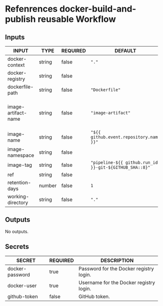 # Refenrences docker-build-and-publish reusable Workflow

## Inputs

<!-- AUTO-DOC-INPUT:START - Do not remove or modify this section -->

| INPUT               | TYPE   | REQUIRED | DEFAULT                                                | DESCRIPTION                                                                                                           |
| ------------------- | ------ | -------- | ------------------------------------------------------ | --------------------------------------------------------------------------------------------------------------------- |
| docker-context      | string | false    | `"."`                                                  | The docker context.                                                                                                   |
| docker-registry     | string | false    |                                                        | Host where the image should be pushed to.                                                                             |
| dockerfile-path     | string | false    | `"Dockerfile"`                                         | Path to the Dockerfile.                                                                                               |
| image-artifact-name | string | false    | `"image-artifact"`                                     | Name of the artifact that contains the Docker image.tar file to push, see https://github.com/actions/upload-artifact. |
| image-name          | string | false    | `"${{ github.event.repository.name }}"`                | Name of Docker image.                                                                                                 |
| image-namespace     | string | false    |                                                        | Namespace of Docker image.                                                                                            |
| image-tag           | string | false    | `"pipeline-${{ github.run_id }}-git-${GITHUB_SHA::8}"` | Tag of Docker image.                                                                                                  |
| ref                 | string | false    |                                                        | Ref name to checkout                                                                                                  |
| retention-days      | number | false    | `1`                                                    | Number of days the image artifact should be stored on GitHub.                                                         |
| working-directory   | string | false    | `"."`                                                  | Working directory for your Docker artifacts. (Default is .)                                                           |

<!-- AUTO-DOC-INPUT:END -->

## Outputs

<!-- AUTO-DOC-OUTPUT:START - Do not remove or modify this section -->

No outputs.

<!-- AUTO-DOC-OUTPUT:END -->

## Secrets

<!-- AUTO-DOC-SECRETS:START - Do not remove or modify this section -->

| SECRET          | REQUIRED | DESCRIPTION                             |
| --------------- | -------- | --------------------------------------- |
| docker-password | true     | Password for the Docker registry login. |
| docker-user     | true     | Username for the Docker registry login. |
| github-token    | false    | GitHub token.                           |

<!-- AUTO-DOC-SECRETS:END -->
